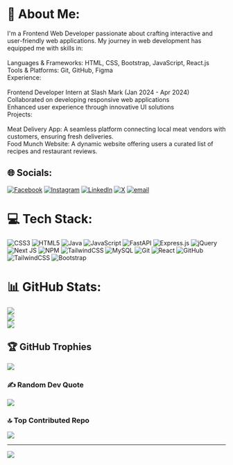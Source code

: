 # 💫 About Me:
  I'm a Frontend Web Developer passionate about crafting interactive and user-friendly web applications. My journey in web development has equipped me with skills in:<br><br>Languages & Frameworks: HTML, CSS, Bootstrap, JavaScript, React.js<br>Tools & Platforms: Git, GitHub, Figma<br>Experience:<br><br>Frontend Developer Intern at Slash Mark (Jan 2024 - Apr 2024)<br>Collaborated on developing responsive web applications<br>Enhanced user experience through innovative UI solutions<br>Projects:<br><br>Meat Delivery App: A seamless platform connecting local meat vendors with customers, ensuring fresh deliveries.<br>Food Munch Website: A dynamic website offering users a curated list of recipes and restaurant reviews.


## 🌐 Socials:
[![Facebook](https://img.shields.io/badge/Facebook-%231877F2.svg?logo=Facebook&logoColor=white)](https://facebook.com/VamsiRoyals) [![Instagram](https://img.shields.io/badge/Instagram-%23E4405F.svg?logo=Instagram&logoColor=white)](https://instagram.com/v_a_m_s_i__16) [![LinkedIn](https://img.shields.io/badge/LinkedIn-%230077B5.svg?logo=linkedin&logoColor=white)](https://linkedin.com/in/vamsi-krishna-paluru) [![X](https://img.shields.io/badge/X-black.svg?logo=X&logoColor=white)](https://x.com/vamsirOyals143) [![email](https://img.shields.io/badge/Email-D14836?logo=gmail&logoColor=white)](mailto:paluruvamsikrishna16@gmail.com) 

# 💻 Tech Stack:
![CSS3](https://img.shields.io/badge/css3-%231572B6.svg?style=plastic&logo=css3&logoColor=white) ![HTML5](https://img.shields.io/badge/html5-%23E34F26.svg?style=plastic&logo=html5&logoColor=white) ![Java](https://img.shields.io/badge/java-%23ED8B00.svg?style=plastic&logo=openjdk&logoColor=white) ![JavaScript](https://img.shields.io/badge/javascript-%23323330.svg?style=plastic&logo=javascript&logoColor=%23F7DF1E) ![FastAPI](https://img.shields.io/badge/FastAPI-005571?style=plastic&logo=fastapi) ![Express.js](https://img.shields.io/badge/express.js-%23404d59.svg?style=plastic&logo=express&logoColor=%2361DAFB) ![jQuery](https://img.shields.io/badge/jquery-%230769AD.svg?style=plastic&logo=jquery&logoColor=white) ![Next JS](https://img.shields.io/badge/Next-black?style=plastic&logo=next.js&logoColor=white) ![NPM](https://img.shields.io/badge/NPM-%23CB3837.svg?style=plastic&logo=npm&logoColor=white) ![TailwindCSS](https://img.shields.io/badge/tailwindcss-%2338B2AC.svg?style=plastic&logo=tailwind-css&logoColor=white) ![MySQL](https://img.shields.io/badge/mysql-4479A1.svg?style=plastic&logo=mysql&logoColor=white) ![Git](https://img.shields.io/badge/git-%23F05033.svg?style=plastic&logo=git&logoColor=white) ![React](https://img.shields.io/badge/react-%2320232a.svg?style=plastic&logo=react&logoColor=%2361DAFB) ![GitHub](https://img.shields.io/badge/github-%23121011.svg?style=plastic&logo=github&logoColor=white) ![TailwindCSS](https://img.shields.io/badge/tailwindcss-%2338B2AC.svg?style=plastic&logo=tailwind-css&logoColor=white) ![Bootstrap](https://img.shields.io/badge/bootstrap-%238511FA.svg?style=plastic&logo=bootstrap&logoColor=white)
# 📊 GitHub Stats:
![](https://github-readme-stats.vercel.app/api?username=vamsikrishna976&theme=dark&hide_border=false&include_all_commits=false&count_private=false)<br/>
![](https://github-readme-streak-stats.herokuapp.com/?user=vamsikrishna976&theme=dark&hide_border=false)<br/>
![](https://github-readme-stats.vercel.app/api/top-langs/?username=vamsikrishna976&theme=dark&hide_border=false&include_all_commits=false&count_private=false&layout=compact)

## 🏆 GitHub Trophies
![](https://github-profile-trophy.vercel.app/?username=vamsikrishna976&theme=radical&no-frame=false&no-bg=false&margin-w=4)

### ✍️ Random Dev Quote
![](https://quotes-github-readme.vercel.app/api?type=vetical&theme=light)

### 🔝 Top Contributed Repo
![](https://github-contributor-stats.vercel.app/api?username=vamsikrishna976&limit=5&theme=radical&combine_all_yearly_contributions=true)

---
[![](https://visitcount.itsvg.in/api?id=vamsikrishna976&icon=0&color=0)](https://visitcount.itsvg.in)

<!-- Proudly created with GPRM ( https://gprm.itsvg.in ) -->
